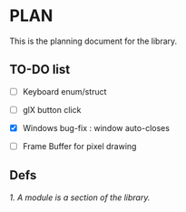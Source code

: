 # PLAN

This is the planning document for the library.

## TO-DO list 

- [ ] Keyboard enum/struct
- [ ] glX button click
- [x] Windows bug-fix : window auto-closes
- [ ] Frame Buffer for pixel drawing


## Defs
_1. A module is a section of the library._

